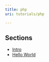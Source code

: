 ```yaml
---
title: php
uri: tutorials/php

---
```

## <span>Sections</span>

-   [Intro](/tutorials/php/intro)
-   [Hello World](/tutorials/php/hello_world)

